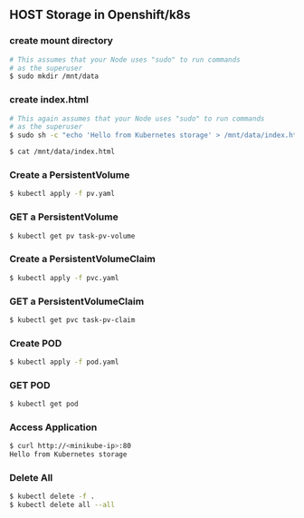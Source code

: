 ## HOST Storage in Openshift/k8s


### create mount directory
```bash
# This assumes that your Node uses "sudo" to run commands
# as the superuser
$ sudo mkdir /mnt/data
```

### create index.html
```bash
# This again assumes that your Node uses "sudo" to run commands
# as the superuser
$ sudo sh -c "echo 'Hello from Kubernetes storage' > /mnt/data/index.html"

$ cat /mnt/data/index.html
```

### Create a PersistentVolume 
```bash
$ kubectl apply -f pv.yaml
```


### GET a PersistentVolume 
```bash
$ kubectl get pv task-pv-volume
```

### Create a PersistentVolumeClaim
```bash
$ kubectl apply -f pvc.yaml
```


### GET a PersistentVolumeClaim
```bash
$ kubectl get pvc task-pv-claim
```

### Create POD
```bash
$ kubectl apply -f pod.yaml
```

### GET POD
```bash
$ kubectl get pod
```

### Access Application
```bash
$ curl http://<minikube-ip>:80
Hello from Kubernetes storage
```

### Delete All
```bash
$ kubectl delete -f .
$ kubectl delete all --all
```